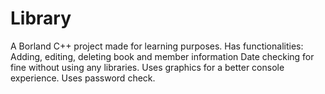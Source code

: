 # Library
A Borland C++ project made for learning purposes.
Has functionalities:
Adding, editing, deleting book and member information
Date checking for fine without using any libraries.
Uses graphics for a better console experience.
Uses password check.
